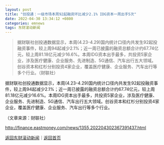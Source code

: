 ```yaml
---
layout: post
title: "创投通：一级市场本周92起融资环比减少2.1% IDG资本一周出手5次"
date: 2022-04-30 13:34:12 +0800
categories: emnews
tags: 东财滚动新闻
---
```

> 据财联社创投通数据显示，本周(4.23-4.29)国内统计口径内共发生92起投融资事件，较上周94起减少2.1%；近一周已披露的融资总额合计约67.74亿元，较上周81.18亿元减少16.6%。本周IDG资本出手最多，共投资5家企业，涉及医疗健康、企业服务、先进制造、5G通信、汽车出行五大领域。创谷资本和红杉分别投资4家企业，覆盖医疗健康、企业服务、汽车出行等多个行业。（财联社）

<p>据财联社创投通数据显示，本周(4.23-4.29)国内统计口径内共发生92起投融资事件，较上周94起减少2.1%；近一周已披露的融资总额合计约67.74亿元，较上周81.18亿元减少16.6%。本周IDG资本出手最多，共投资5家企业，涉及医疗健康、企业服务、先进制造、5G通信、汽车出行五大领域。创谷资本和红杉分别投资4家企业，覆盖医疗健康、企业服务、汽车出行等多个行业。</p><p class="em_media">（文章来源：财联社）</p>

<http://finance.eastmoney.com/news/1355,202204302367391437.html>

[返回东财滚动新闻](//finews.withounder.com/emnews/)｜[返回首页](//finews.withounder.com/)